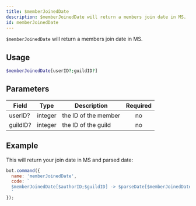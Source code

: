 ```yaml
---
title: $memberJoinedDate 
description: $memberJoinedDate will return a members join date in MS.
id: memberJoinedDate
---
```


`$memberJoinedDate` will return a members join date in MS.

## Usage

```php
$memberJoinedDate[userID?;guildID?]
```

## Parameters 


| Field    | Type    | Description                                            | Required |
| -------- | ------- | ------------------------------------------------------ | :------: |
| userID?  | integer | the ID of the member                                   |    no    |
| guildID? | integer | the ID of the guild                                    |    no    |


## Example

This will return your join date in MS and parsed date:

```javascript
bot.command({
  name: 'memberJoinedDate',
  code: `
  $memberJoinedDate[$authorID;$guildID] -> $parseDate[$memberJoinedDate[$authorID;$guildID]]
  `
});
```
